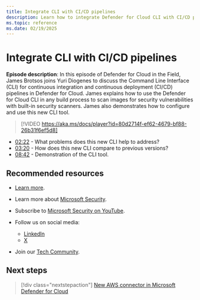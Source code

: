 ```yaml
---
title: Integrate CLI with CI/CD pipelines
description: Learn how to integrate Defender for Cloud CLI with CI/CD pipelines.
ms.topic: reference
ms.date: 02/19/2025
---
```


# Integrate CLI with CI/CD pipelines

**Episode description**: In this episode of Defender for Cloud in the Field, James Brotsos joins Yuri Diogenes to discuss the Command Line Interface (CLI) for continuous integration and continuous deployment (CI/CD) pipelines in Defender for Cloud. James explains how to use the Defender for Cloud CLI in any build process to scan images for security vulnerabilities with built-in security scanners. James also demonstrates how to configure and use this new CLI tool.

> [!VIDEO https://aka.ms/docs/player?id=80d2714f-ef62-4679-bf88-26b31f6ef5d8]

- [02:22](/shows/mdc-in-the-field/integrate-cli-ci-cd#time=02m22s) - What problems does this new CLI help to address?
- [03:20](/shows/mdc-in-the-field/integrate-cli-ci-cd#time=03m20s) - How does this new CLI compare to previous versions?
- [08:42](/shows/mdc-in-the-field/integrate-cli-ci-cd#time=08m42s) - Demonstration of the CLI tool.

## Recommended resources

- [Learn more](https://msft.it/6052Uj0dr).
- Learn more about [Microsoft Security](https://msft.it/6002T9HQY).
- Subscribe to [Microsoft Security on YouTube](https://www.youtube.com/playlist?list=PL3ZTgFEc7LysiX4PfHhdJPR7S8mGO14YS).

- Follow us on social media:

  - [LinkedIn](https://www.linkedin.com/showcase/microsoft-security/)
  - [X](https://x.com/msftsecurity)

- Join our [Tech Community](https://aka.ms/SecurityTechCommunity).

## Next steps

> [!div class="nextstepaction"]
> [New AWS connector in Microsoft Defender for Cloud](episode-one.md)
